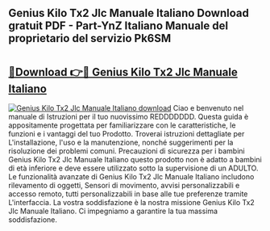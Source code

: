 ## Genius Kilo Tx2 Jlc Manuale Italiano Download gratuit PDF - Part-YnZ Italiano Manuale del proprietario del servizio Pk6SM

# <h2><a href="http://dfae0nm.blite.top/?on=Genius+Kilo+Tx2+Jlc+Manuale+Italiano">🔗Download 👉🔴 Genius Kilo Tx2 Jlc Manuale Italiano</a></h2>

[![Genius Kilo Tx2 Jlc Manuale Italiano download](https://i.imgur.com/lujVjoI.png)](http://dfae0nm.blite.top/?on=Genius+Kilo+Tx2+Jlc+Manuale+Italiano)
Ciao e benvenuto nel manuale di Istruzioni per il tuo nuovissimo REDDDDDDD. Questa guida è appositamente progettata per familiarizzare con le caratteristiche, le funzioni e i vantaggi del tuo Prodotto. Troverai istruzioni dettagliate per L'installazione, l'uso e la manutenzione, nonché suggerimenti per la risoluzione dei problemi comuni. Precauzioni di sicurezza per i bambini Genius Kilo Tx2 Jlc Manuale Italiano questo prodotto non è adatto a bambini di età inferiore e deve essere utilizzato sotto la supervisione di un ADULTO. Le funzionalità avanzate di Genius Kilo Tx2 Jlc Manuale Italiano includono rilevamento di oggetti, Sensori di movimento, avvisi personalizzabili e accesso remoto, tutti personalizzabili in base alle tue preferenze tramite L'interfaccia. La vostra soddisfazione è la nostra missione Genius Kilo Tx2 Jlc Manuale Italiano. Ci impegniamo a garantire la tua massima soddisfazione.
